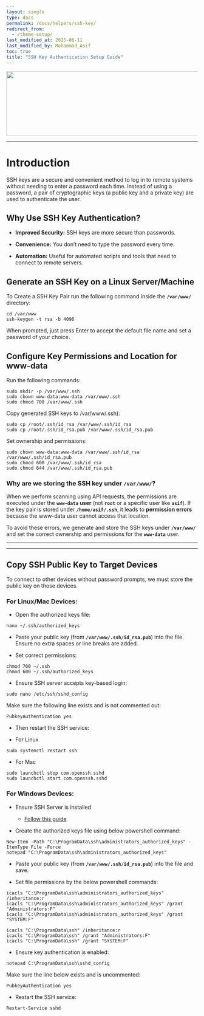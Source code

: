 ```yaml
---
layout: single
type: docs
permalink: /docs/helpers/ssh-key/
redirect_from:
  - /theme-setup/
last_modified_at: 2025-06-11
last_modified_by: Mohammad_Asif
toc: true
title: "SSH Key Authentication Setup Guide"
---
```



<img src="https://lcdung.top/wp-content/uploads/2016/10/Create-SSH-Key.png" alt="" style=" width:650px ; height:170px ">

---

# Introduction
SSH keys are a secure and convenient method to log in to remote systems without needing to enter a password each time. Instead of using a password, a pair of cryptographic keys (a public key and a private key) are used to authenticate the user.

## Why Use SSH Key Authentication?
- **Improved Security:** SSH keys are more secure than passwords.

- **Convenience:** You don’t need to type the password every time.

- **Automation:** Useful for automated scripts and tools that need to connect to remote servers.

## Generate an SSH Key on a Linux Server/Machine

To Create a SSH Key Pair run the following command inside the <code><b>/var/www/</b></code> directory:
```
cd /var/www
ssh-keygen -t rsa -b 4096
```
When prompted, just press Enter to accept the default file name and set a password of your choice.

## Configure Key Permissions and Location for www-data

Run the following commands:

```
sudo mkdir -p /var/www/.ssh
sudo chown www-data:www-data /var/www/.ssh
sudo chmod 700 /var/www/.ssh
```

Copy generated SSH keys to /var/www/.ssh):

```
sudo cp /root/.ssh/id_rsa /var/www/.ssh/id_rsa
sudo cp /root/.ssh/id_rsa.pub /var/www/.ssh/id_rsa.pub
```

Set ownership and permissions:

```
sudo chown www-data:www-data /var/www/.ssh/id_rsa /var/www/.ssh/id_rsa.pub
sudo chmod 600 /var/www/.ssh/id_rsa
sudo chmod 644 /var/www/.ssh/id_rsa.pub
```


### Why are we storing the SSH key under <code><b>/var/www/</b></code>?
When we perform scanning using API requests, the permissions are executed under the <code><b>www-data</b></code> **user** (not <code><b>root</b></code> or a specific user like <code><b>asif</b></code>). If the key pair is stored under <code><b>/home/asif/.ssh</b></code>, it leads to **permission errors** because the www-data user cannot access that location.

To avoid these errors, we generate and store the SSH keys under <code><b>/var/www/</b></code> and set the correct ownership and permissions for the <code><b>www-data</b></code> user.

---
---

## Copy SSH Public Key to Target Devices
To connect to other devices without password prompts, we must store the public key on those devices.


### For Linux/Mac Devices:

- Open the authorized keys file:
```
nano ~/.ssh/authorized_keys
```

- Paste your public key (from <code><b>/var/www/.ssh/id_rsa.pub</b></code>) into the file. 
Ensure no extra spaces or line breaks are added.

- Set correct permissions:

```
chmod 700 ~/.ssh
chmod 600 ~/.ssh/authorized_keys
```

- Ensure SSH server accepts key-based login:

```
sudo nano /etc/ssh/sshd_config
```

Make sure the following line exists and is not commented out:

```
PubkeyAuthentication yes
```

- Then restart the SSH service:

- For Linux
```
sudo systemctl restart ssh
```
- For Mac
```
sudo launchctl stop com.openssh.sshd
sudo launchctl start com.openssh.sshd
```

### For Windows Devices:

- Ensure SSH Server is installed
  - [Follow this guide](/docs/helper/enable-ssh/)

- Create the authorized keys file using below powershell command:

```
New-Item -Path "C:\ProgramData\ssh\administrators_authorized_keys" -ItemType File -Force
notepad "C:\ProgramData\ssh\administrators_authorized_keys"
```

- Paste your public key (from <code><b>/var/www/.ssh/id_rsa.pub</b></code>) into the file and save.

- Set file permissions by the below powershell commands:

```
icacls "C:\ProgramData\ssh\administrators_authorized_keys" /inheritance:r
icacls "C:\ProgramData\ssh\administrators_authorized_keys" /grant "Administrators:F"
icacls "C:\ProgramData\ssh\administrators_authorized_keys" /grant "SYSTEM:F"
```

```
icacls "C:\ProgramData\ssh" /inheritance:r
icacls "C:\ProgramData\ssh" /grant "Administrators:F"
icacls "C:\ProgramData\ssh" /grant "SYSTEM:F"
```

- Ensure key authentication is enabled:

```
notepad C:\ProgramData\ssh\sshd_config
```

Make sure the line below exists and is uncommented:

```
PubkeyAuthentication yes
```

- Restart the SSH service:

```
Restart-Service sshd
```

